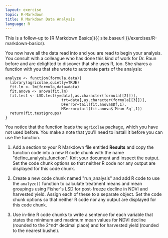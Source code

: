 ```yaml
---
layout: exercise
topic: R-Markdown
title: R Markdown Data Analysis
language: R
---
```


This is a follow-up to [R Markdown Basics]({{ site.baseurl }}/exercises/R-markdown-basics).

You now have all the data read into and you are read to begin your analysis. You
consult with a colleague who has done this kind of work for Dr. Raun before and
are delighted to discover that she uses R, too.  She shares a function with you
that she wrote to automate parts of the analysis:

```
analyze <- function(formula,data){
  library(agricolae,quietly=TRUE)
  fit.lm <- lm(formula,data=data)
  fit.anova <- anova(fit.lm)
  fit.test <- LSD.test(y=data[,as.character(formula[[2]])],
                         trt=data[,as.character(formula[[3]])],
                         DFerror=tail(fit.anova$Df,1),
                         MSerror=tail(fit.anova$`Mean Sq`,1))
  return(fit.test$groups)
}
```

You notice that the function loads the `agricolae` package, which you have not
used before. You make a note that you'll need to install it before you can use
the function.

1. Add a section to your R Markdown file entitled **Results** and copy the
function code into a new R code chunk with the name "define_analysis_function".
Knit your document and inspect the output.  Set the code chunk options so that
neither R code nor any output are displayed for this code chunk.

2. Create a new code chunk named "run_analysis" and add R code to use the
`analyze()` function to calculate treatment means and mean groupings using
Fisher's LSD for post-freeze decline in NDVI and harvested yield. Assign each of
these to a separate object.  Set the code chunk options so that neither R code
nor any output are displayed for this code chunk.

3. Use in-line R code chunks to write a sentence for each variable that states
the minimum and maximum mean values for NDVI decline (rounded to the 2^nd^
decimal place) and for harvested yield (rounded to the nearest bushel).
